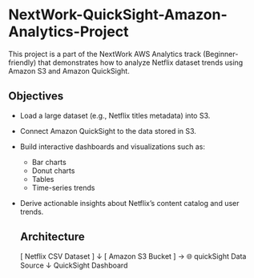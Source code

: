 # NextWork-QuickSight-Amazon-Analytics-Project
This project is a part of the NextWork AWS Analytics track (Beginner-friendly) that demonstrates how to analyze Netflix dataset trends using Amazon S3 and Amazon QuickSight.

##  Objectives

- Load a large dataset (e.g., Netflix titles metadata) into S3.
- Connect Amazon QuickSight to the data stored in S3.
- Build interactive dashboards and visualizations such as:
  - Bar charts
  - Donut charts
  - Tables
  - Time-series trends
- Derive actionable insights about Netflix’s content catalog and user trends.

  ##  Architecture

  [ Netflix CSV Dataset ]
↓
[ Amazon S3 Bucket ] → 🌐 quickSight Data Source
↓
QuickSight Dashboard



